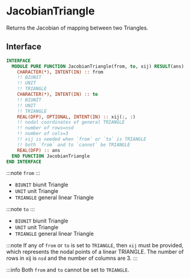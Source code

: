 # JacobianTriangle

Returns the Jacobian of mapping between two Triangles.

## Interface

```fortran
INTERFACE
  MODULE PURE FUNCTION JacobianTriangle(from, to, xij) RESULT(ans)
    CHARACTER(*), INTENT(IN) :: from
    !! BIUNIT
    !! UNIT
    !! TRIANGLE
    CHARACTER(*), INTENT(IN) :: to
    !! BIUNIT
    !! UNIT
    !! TRIANGLE
    REAL(DFP), OPTIONAL, INTENT(IN) :: xij(:, :)
    !! nodal coordinates of general TRIANGLE
    !! number of rows=nsd
    !! number of cols=3
    !! xij is needed when `from` or `to` is TRIANGLE
    !! both `from` and to `cannot` be TRIANGLE
    REAL(DFP) :: ans
  END FUNCTION JacobianTriangle
END INTERFACE
```

:::note `from`
:::

- `BIUNIT` biunit Triangle
- `UNIT` unit Triangle
- `TRIANGLE` general linear Triangle

:::note `to`
:::

- `BIUNIT` biunit Triangle
- `UNIT` unit Triangle
- `TRIANGLE` general linear Triangle

:::note
If any of `from` or `to` is set to `TRIANGLE`, then `xij` must be provided, which represents the nodal points of a linear TRIANGLE. The number of rows in xij is `nsd` and the number of columns are 3.
:::

:::info
Both `from` and `to` cannot be set to `TRIANGLE`.
